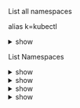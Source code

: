 List all namespaces

alias k=kubectl

<details><summary>show</summary>
<p>
```bash
  k get ns
  k get namespace
```
</p>
</details>

List Namespaces


<details><summary>show</summary>
<p>
```bash


```
</p>
</details>
<details><summary>show</summary>
<p>
```bash


```
</p>
</details>
<details><summary>show</summary>
<p>
```bash


```
</p>
</details>
<details><summary>show</summary>
<p>
```bash


```
</p>
</details>
<details><summary>show</summary>
<p>
```bash


```
</p>
</details>
<details><summary>show</summary>
<p>
```bash


```
</p>
</details>
<details><summary>show</summary>
<p>
```bash


```
</p>
</details>
